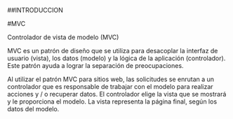 ##INTRODUCCION

#MVC

Controlador de vista de modelo (MVC)

MVC es un patrón de diseño que se utiliza para desacoplar la interfaz de usuario (vista), los datos (modelo) y la lógica de la aplicación (controlador). Este patrón ayuda a lograr la separación de preocupaciones.

Al utilizar el patrón MVC para sitios web, las solicitudes se enrutan a un controlador que es responsable de trabajar con el modelo para realizar acciones y / o recuperar datos. El controlador elige la vista que se mostrará y le proporciona el modelo. La vista representa la página final, según los datos del modelo.
